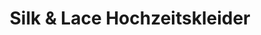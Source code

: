 ---
title: "Silk & Lace Hochzeitskleider"
url: /berlin/silk-und-lace-hochzeitskleider/
shop: Kleidung
---